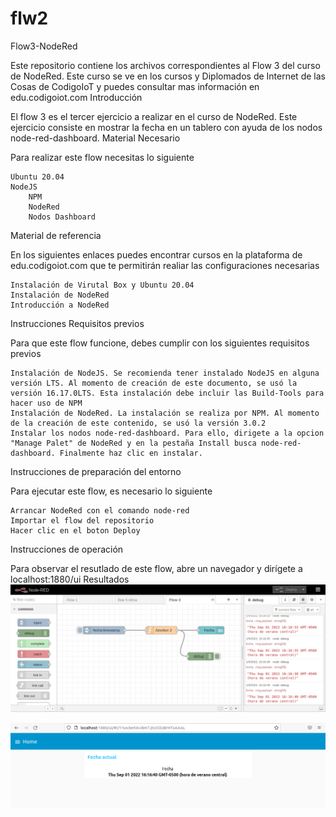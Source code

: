 # flw2
Flow3-NodeRed

Este repositorio contiene los archivos correspondientes al Flow 3 del curso de NodeRed. Este curso se ve en los cursos y Diplomados de Internet de las Cosas de CodigoIoT y puedes consultar mas información en edu.codigoiot.com
Introducción

El flow 3 es el tercer ejercicio a realizar en el curso de NodeRed. Este ejercicio consiste en mostrar la fecha en un tablero con ayuda de los nodos node-red-dashboard.
Material Necesario

Para realizar este flow necesitas lo siguiente

    Ubuntu 20.04
    NodeJS
        NPM
        NodeRed
        Nodos Dashboard

Material de referencia

En los siguientes enlaces puedes encontrar cursos en la plataforma de edu.codigoiot.com que te permitirán realiar las configuraciones necesarias

    Instalación de Virutal Box y Ubuntu 20.04
    Instalación de NodeRed
    Introducción a NodeRed

Instrucciones
Requisitos previos

Para que este flow funcione, debes cumplir con los siguientes requisitos previos

    Instalación de NodeJS. Se recomienda tener instalado NodeJS en alguna versión LTS. Al momento de creación de este documento, se usó la versión 16.17.0LTS. Esta instalación debe incluir las Build-Tools para hacer uso de NPM
    Instalación de NodeRed. La instalación se realiza por NPM. Al momento de la creación de este contenido, se usó la versión 3.0.2
    Instalar los nodos node-red-dashboard. Para ello, dirigete a la opcion "Manage Palet" de NodeRed y en la pestaña Install busca node-red-dashboard. Finalmente haz clic en instalar.

Instrucciones de preparación del entorno

Para ejecutar este flow, es necesario lo siguiente

    Arrancar NodeRed con el comando node-red
    Importar el flow del repositorio
    Hacer clic en el boton Deploy

Instrucciones de operación

Para observar el resutlado de este flow, abre un navegador y dirígete a localhost:1880/ui
Resultados
<img src='./flow3.png'>

<img src='./flw3_dashboard.png'>